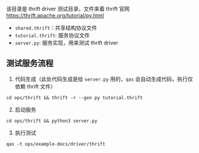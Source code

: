 该目录是 thrift driver 测试目录，文件来着 thrift 官网 <https://thrift.apache.org/tutorial/py.html>

- `shared.thrift`：共享结构协议文件
- `tutorial.thrift`: 服务协议文件
- `server.py`: 服务实现，用来测试 thrift driver

## 测试服务流程

1. 代码生成（此处代码生成是给 `server.py` 用的，`qas` 会自动生成代码，执行仅依赖 thrift 文件）

```shell
cd ops/thrift && thrift -r --gen py tutorial.thrift
```

2. 启动服务

```shell
cd ops/thrift && python3 server.py
```

3. 执行测试

```shell
qas -t ops/example-docs/driver/thrift
```
